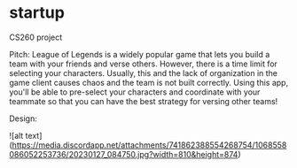 # startup
CS260 project

Pitch:
League of Legends is a widely popular game that lets you build a team with your friends and verse others. However, there is a time limit for selecting your characters. Usually, this and the lack of organization in the game client causes chaos and the team is not built correctly. Using this app, you'll be able to pre-select your characters and coordinate with your teammate so that you can have the best strategy for versing other teams!

Design:

![alt text] (https://media.discordapp.net/attachments/741862388554268754/1068558086052253736/20230127_084750.jpg?width=810&height=874)
